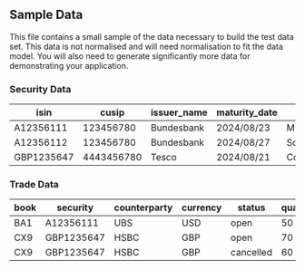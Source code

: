 ## Sample Data

This file contains a small sample of the data necessary to build the test data set.  This data is not normalised and will need normalisation to fit the data model. You will also need to generate significantly more data for demonstrating your application.

### Security Data

| isin | cusip | issuer_name | maturity_date | type | coupon | face_value | status | currency |
|------|-------|-------------|---------------|------|--------|------------|--------|----------|
| A12356111 | 123456780 | Bundesbank | 2024/08/23 | Municipal | 2.0 | 900 | active | USD |
| A12356112 | 123456780 | Bundesbank | 2024/08/27 | Sovereign | 2.0 | 900 | active | USD |
| GBP1235647 | 4443456780 | Tesco | 2024/08/21 | Corporate | 1.0 | 1500 | active | GBP |

### Trade Data

| book | security | counterparty | currency | status | quantity | unit_price | buy_sell | trade_date | settlement_date |
|------|----------|--------------|----------|--------|----------|------------|----------|------------|-----------------|
| BA1 | A12356111 | UBS | USD | open | 50 | 90 | buy | 2024/05/13 | 2025/08/23 |
| CX9 | GBP1235647 | HSBC | GBP | open | 70 | 45 | sell | 2024/05/13 | 2025/08/23 |
| CX9 | GBP1235647 | HSBC | GBP | cancelled | 60 | 40 | sell | 2024/05/12 | 2025/08/22 |
